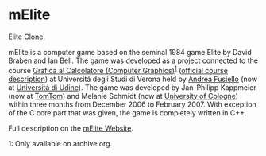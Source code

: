 # mElite
Elite Clone.

mElite is a computer game based on the seminal 1984 game Elite by David Braben and Ian Bell. The game was developed as a project connected to the course [Grafica al Calcolatore (Computer Graphics)](http://web.archive.org/web/20070615082755/http://profs.sci.univr.it:80/~fusiello/teaching/grafica/)<sup>[1](#footnote_archive)</sup> ([official course description](http://www.di.univr.it/?ent=oi&aa=2006%2F2007&codiceCs=S04&codins=10554&cs=187&discr=&discrCd=)) at Universitá degli Studi di Verona held by [Andrea Fusiello](http://www.di.univr.it/?ent=persona&id=2) (now at [Universitá di Udine](http://www.diegm.uniud.it/fusiello/index.php/About_me)). The game was developed by Jan-Philipp Kappmeier (now at [TomTom](https://tomtom.com)) and Melanie Schmidt (now at [University of Cologne](https://ag-schmidt.cs.uni-koeln.de/index)) within three months from December 2006 to February 2007. With exception of the C core part that was given, the game is completely written in C++. 

Full description on the [mElite Website](http://github.kappmeier.de/mElite/).

<a name="footnote_archive">1</a>: Only available on archive.org.
